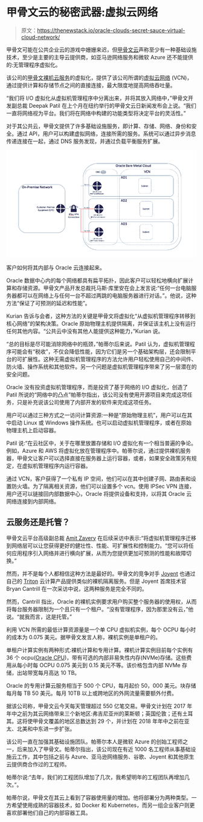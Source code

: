 # 甲骨文云的秘密武器:虚拟云网络

> 原文：<https://thenewstack.io/oracle-clouds-secret-sauce-virtual-cloud-network/>

甲骨文可能在公共企业云的游戏中姗姗来迟，但[甲骨文云](https://cloud.oracle.com/home)声称至少有一种基础设施技术，至少是主要的主导云提供商，如亚马逊网络服务和微软 Azure 还不能提供的:无管理程序虚拟化。

该公司的[甲骨文裸机云服务](https://cloud.oracle.com/bare-metal)的虚拟化，提供了该公司所谓的[虚拟云网络](https://cloud.oracle.com/en_US/bare-metal-network/faq) (VCN)，通过提供计算和存储节点之间的直接连接，最大限度地提高网络吞吐量。

“我们将 I/O 虚拟化从虚拟机管理程序中分离出来，并将其放入网络中，”甲骨文开发副总裁 Deepak Patil 在上个月在纽约举行的甲骨文云日新闻发布会上说。“我们一直将网络视为平台。我们将在网络中构建的功能类型将决定平台的灵活性。”

对于其公共云，甲骨文提供了许多基础设施服务，即计算、存储、网络、身份和安全。通过 API，用户可以构建虚拟网络，连接所需的服务。系统可以通过异步消息传递连接在一起，通过 DNS 服务发现，并通过负载平衡服务扩展。

[![](img/c530c34998ba0a4b5d4cac4a13fe501f.png)](https://cloud.oracle.com/en_US/bare-metal-network/faq)

客户如何将其内部与 Oracle 云连接起来。

Oracle 数据中心内的每个网络都具有扁平拓扑，因此客户可以轻松地横向扩展计算和存储资源。甲骨文产品开发总裁托马斯·库里安在会上发言说:“任何一台电脑服务器都可以在网络上与任何一台不超过两跳的电脑服务器进行对话。”。他说，这种方法“保证了可预测的延迟和性能”。

Kurian 告诉与会者，这种方法的关键是甲骨文将虚拟化“从虚拟机管理程序转移到核心网络”的架构决策。Oracle 原始物理主机提供隔离，并保证该主机上没有运行任何其他内容。“公共云中没有其他人能提供这种能力，”Kurian 说。

“总的目标是尽可能消除网络中的瓶颈，”帕蒂尔后来说。Patil 认为，虚拟机管理程序可能会有“税收”，不仅会降低性能，因为它们是另一个基础架构层，还会限制平台的可扩展性。这种无需虚拟机管理程序的方法允许用户轻松使用自己的中间件、防火墙、操作系统和其他软件。另一个问题是虚拟机管理程序带来了另一层潜在的安全问题。

Oracle 没有投资虚拟机管理程序，而是投资了基于网络的 I/O 虚拟化，创造了 Patil 所说的“网络中的凸点”帕蒂尔指出，该公司没有使用开源项目来完成这项任务，只是补充说该公司使用了内部开发的软件来完成这项任务。

用户可以通过三种方式之一访问计算资源:一种是“原始物理主机”，用户可以在其中启动 Linux 或 Windows 操作系统。也可以启动虚拟机管理程序，或者在原始物理主机上启动容器。

Patil 说:“在云社区中，关于在哪里放置存储和 I/O 虚拟化有一个相当普遍的争论。例如，Azure 和 AWS 将虚拟化放在管理程序中。帕蒂尔说，通过提供裸机服务器，甲骨文让客户可以选择直接在服务器上运行容器，或者，如果安全政策另有规定，在虚拟机管理程序内运行容器。

通过 VCN，客户获得了一个私有 IP 空间，他们可以在其中创建子网、路由表和设置防火墙。为了隔离相关资源，他们可以设置多个 vcn。使用 IPSec VPN 连接，用户还可以链接回内部数据中心，Oracle 将提供设备和支持，以将其 Oracle 云网络连接到内部网络。

## 云服务还是托管？

甲骨文云平台高级副总裁 [Amit Zavery](https://twitter.com/azavery) 在后续采访中表示:“将虚拟机管理程序迁移到网络层可以让您获得更好的健壮性、性能、可扩展性和控制能力。“您可以将任何应用程序引入网络并进行横向扩展，从而为您提供更加可预测的性能和故障切换。”

然而，并不是每个人都相信这种方法是最好的。甲骨文的竞争对手 [Joyent](http://www.joyent.com) 也通过自己的 [Triton](https://www.joyent.com/triton) 云计算产品提供类似的裸机隔离服务。但是 Joyent 首席技术官 Bryan Cantrill 在一次采访中说，这两种服务是完全不同的。

然而，Cantrill 指出，Oracle 的裸机实例要求用户购买整个服务器的使用权，从而将每台服务器限制为一个且只有一个租户。“没有管理程序，因为那里没有云，”他说。“就我而言，这是托管。”

利用 VCN 所需的最低计算资源量是一个单 CPU 虚拟机实例，每个 OCPU 每小时的成本为 0.075 美元。据甲骨文发言人称，裸机实例是单租户的。

单租户计算实例有两种形式:裸机计算和专用计算。裸机计算实例目前每个实例有 36 个 ocpu([Oracle CPU](https://jes.blogs.shellprompt.net/2015/10/21/making-sense-of-oracle-cloud-ocpus/comment-page-1/))，带有可选的内部非易失性内存(NVMe)存储。这些费用从每小时每 OCPU 0.075 美元到 0.15 美元不等。该价格包含内部 NVMe 存储，出站带宽每月高达 10 TB。

Oracle 的专用计算云服务相当于 500 个 CPU，每月起价 50，000 美元。块存储每月每 TB 50 美元。每月 10TB 以上或跨地区的外网流量需要额外付费。

据该公司称，甲骨文云今天每天管理超过 550 亿笔交易。甲骨文计划在 2017 年年中之前为其云网络带来三个新地区:弗吉尼亚州的莱斯顿；英国伦敦；还有土耳其。这将使甲骨文覆盖的地区总数达到 29 个，并计划在 2018 年年中之前在亚太、北美和中东进一步扩张。

该公司一直在加强其基础设施团队。帕蒂尔本人是微软 Azure 的创始工程师之一，后来加入了甲骨文。帕蒂尔指出，该公司现在有近 1000 名工程师从事基础设施云工作，其中包括之前与 Azure、亚马逊网络服务、谷歌、Joyent 和其他原生云提供商合作过的工程师。

帕蒂尔说:“去年，我们的工程团队增加了几次，我希望明年的工程团队再增加几次。”。

帕蒂尔说，甲骨文在其云上看到了容器使用量的增加。他将部署分为两种类型。一方希望使用成熟的容器技术，如 Docker 和 Kubernetes，而另一组企业客户则更喜欢部署他们自己的内部容器工具。

<svg xmlns:xlink="http://www.w3.org/1999/xlink" viewBox="0 0 68 31" version="1.1"><title>Group</title> <desc>Created with Sketch.</desc></svg>